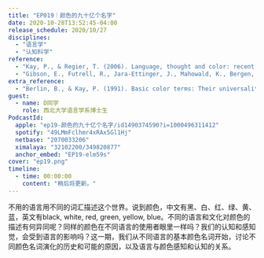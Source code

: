 ```yaml
---
title: "EP019｜颜色的九十亿个名字"
date: 2020-10-28T13:52:45-04:00
release_schedule: 2020/10/27
disciplines:
  - "语言学"
  - "认知科学"
reference:
  - "Kay, P., & Regier, T. (2006). Language, thought and color: recent developments. Trends in cognitive sciences, 10(2), 51-54."
  - "Gibson, E., Futrell, R., Jara-Ettinger, J., Mahowald, K., Bergen, L., Ratnasingam, S., ... & Conway, B. R. (2017). Color naming across languages reflects color use. Proceedings of the National Academy of Sciences, 114(40), 10785-10790. "
extra_reference:
  - "Berlin, B., & Kay, P. (1991). Basic color terms: Their universality and evolution. Univ of California Press"
guest:
  - name: D同学
    role: 西北大学语言学系博士生
PodcastId:
  apple: "ep19-颜色的九十亿个名字/id1490374590?i=1000496311412"
  spotify: "49LMmFclhmr4xRAx5Gl1Hj"
  netbase: "2070033206"
  ximalaya: "32102200/349820877"
  anchor_embed: "EP19-elm59s"
cover: "ep19.png"
timeline:
  - time: 00:00:00
    content: "稍后将更新。"
---
```


不用的语言用不同的词汇描述这个世界。说到颜色，中文有黑、白、红、绿、黄、蓝，英文有black, white, red, green, yellow, blue。不同的语言和文化对颜色的描述有何异同呢？同样的颜色在不同语言的使用者眼里一样吗？我们的认知和感知觉，会受到语言的影响吗？这一期，我们从不同语言的基本颜色名词开始，讨论不同颜色名词演化的历史和可能的原因，以及语言与颜色感知和认知的关系。
